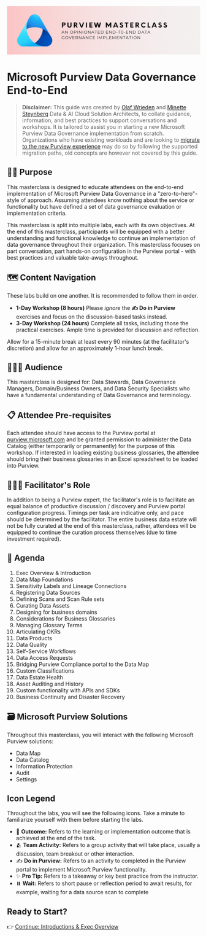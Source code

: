 ![Banner](./assets/banner.png)

# Microsoft Purview Data Governance End-to-End

> **Disclaimer:** This guide was created by [Olaf Wrieden](https://www.linkedin.com/in/olafwrieden) and [Minette Steynberg](https://www.linkedin.com/in/msteynberg) Data & AI Cloud Solution Architects, to collate guidance, information, and best practices to support conversations and workshops. It is tailored to assist you in starting a new Microsoft Purview Data Governance implementation from scratch. Organizations who have existing workloads and are looking to [migrate to the new Purview experience](./Lab-00%20-%20Upgrading%20to%20Microsoft%20Purview.md) may do so by following the supported migration paths, old concepts are however not covered by this guide.

## 🤷🏼 Purpose

This masterclass is designed to educate attendees on the end-to-end implementation of Microsoft Purview Data Governance in a "zero-to-hero"-style of approach. Assuming attendees know nothing about the service or functionality but have defined a set of data governance evaluation or implementation criteria.

This masterclass is split into multiple labs, each with its own objectives. At the end of this masterclass, participants will be equipped with a better understanding and functional knowledge to continue an implementation of data governance throughout their organization. This masterclass focuses on part conversation, part hands-on configuration in the Purview portal - with best practices and valuable take-aways throughout.

## 🗺️ Content Navigation

These labs build on one another. It is recommended to follow them in order.

- **1-Day Workshop (8 hours)**
  Please _ignore_ the **✍️ Do in Purview** exercises and focus on the discussion-based tasks instead.
- **3-Day Workshop (24 hours)** Complete all tasks, including those the practical exercises. Ample time is provided for discussion and reflection.

Allow for a 15-minute break at least every 90 minutes (at the facilitator's discretion) and allow for an approximately 1-hour lunch break.

## 🧑🏼‍🎓 Audience

This masterclass is designed for: Data Stewards, Data Governance Managers, Domain/Business Owners, and Data Security Specialists who have a fundamental understanding of Data Governance and terminology.

## 📋 Attendee Pre-requisites

Each attendee should have access to the Purview portal at [purview.microsoft.com](purview.microsoft.com) and be granted permission to administer the Data Catalog (either temporarily or permanently) for the purpose of this workshop.
If interested in loading existing business glossaries, the attendee should bring their business glossaries in an Excel spreadsheet to be loaded into Purview.

## 🧑🏼‍🏫 Facilitator's Role

In addition to being a Purview expert, the facilitator's role is to facilitate an equal balance of productive discussion / discovery and Purview portal configuration progress. Timings per task are indicative only, and pace should be determined by the facilitator. The entire business data estate will not be fully curated at the end of this masterclass, rather, attendees will be equipped to continue the curation process themselves (due to time investment required).

## 📃 Agenda

1. Exec Overview & Introduction
2. Data Map Foundations
3. Sensitivity Labels and Lineage Connections
4. Registering Data Sources
5. Defining Scans and Scan Rule sets
6. Curating Data Assets
7. Designing for business domains
8. Considerations for Business Glossaries
9. Managing Glossary Terms
10. Articulating OKRs
11. Data Products
12. Data Quality
13. Self-Service Workflows
14. Data Access Requests
15. Bridging Purview Compliance portal to the Data Map
16. Custom Classifications
17. Data Estate Health
18. Asset Auditing and History
19. Custom functionality with APIs and SDKs
20. Business Continuity and Disaster Recovery

## 🗃️ Microsoft Purview Solutions

Throughout this masterclass, you will interact with the following Microsoft Purview solutions:

- Data Map
- Data Catalog
- Information Protection
- Audit
- Settings

## Icon Legend

Throughout the labs, you will see the following icons. Take a minute to familiarize yourself with them before starting the labs.

- 🎯 **Outcome:** Refers to the learning or implementation outcome that is achieved at the end of the task.
- 🫂 **Team Activity:** Refers to a group activity that will take place, usually a discussion, team breakout or other interaction.
- ✍️ **Do in Purview:** Refers to an activity to completed in the Purview portal to implement Microsoft Purview functionality.
- ✨ **Pro Tip:** Refers to a takeaway or key best practice from the instructor.
- ⏸️ **Wait:** Refers to short pause or reflection period to await results, for example, waiting for a data source scan to complete

## Ready to Start?

👉 [Continue: Introductions & Exec Overview](./Lab-01%20-%20Introduction%20and%20Overview.md)
